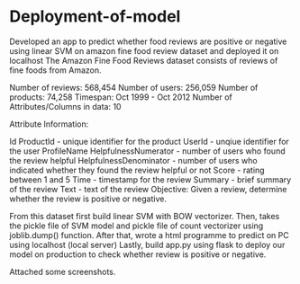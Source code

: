 # Deployment-of-model
Developed an app to predict whether food reviews are positive or negative using linear SVM on amazon fine food review dataset and deployed it on localhost
The Amazon Fine Food Reviews dataset consists of reviews of fine foods from Amazon.

Number of reviews: 568,454 Number of users: 256,059 Number of products: 74,258 Timespan: Oct 1999 - Oct 2012 Number of Attributes/Columns in data: 10

Attribute Information:

Id ProductId - unique identifier for the product UserId - unqiue identifier for the user ProfileName HelpfulnessNumerator - number of users who found the review helpful HelpfulnessDenominator - number of users who indicated whether they found the review helpful or not Score - rating between 1 and 5 Time - timestamp for the review Summary - brief summary of the review Text - text of the review Objective: Given a review, determine whether the review is positive or negative.

From this dataset first build linear SVM with BOW vectorizer.
Then, takes the pickle file of SVM model and pickle file of count vectorizer using joblib.dump() function.
After that, wrote a html programme to predict on PC using localhost (local server)
Lastly, build app.py using flask to deploy our model on production to check whether review is positive or negative.

Attached some screenshots.

